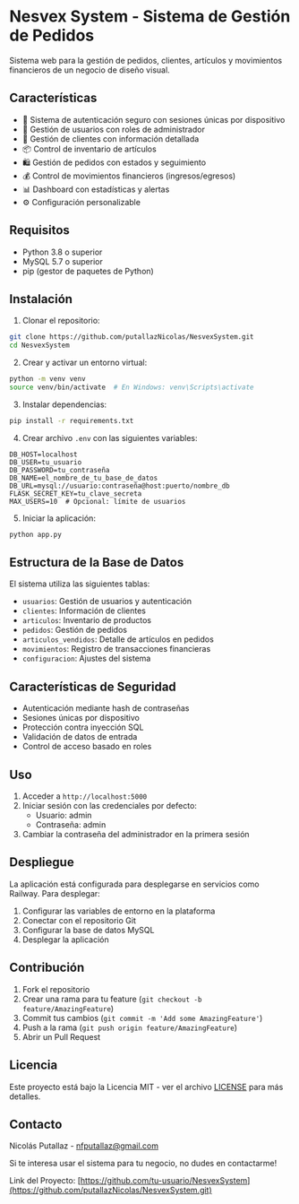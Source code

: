 # Nesvex System - Sistema de Gestión de Pedidos

Sistema web para la gestión de pedidos, clientes, artículos y movimientos financieros de un negocio de diseño visual.

## Características

- 🔐 Sistema de autenticación seguro con sesiones únicas por dispositivo
- 👥 Gestión de usuarios con roles de administrador
- 👥 Gestión de clientes con información detallada
- 📦 Control de inventario de artículos
- 🛍️ Gestión de pedidos con estados y seguimiento
- 💰 Control de movimientos financieros (ingresos/egresos)
- 📊 Dashboard con estadísticas y alertas
- ⚙️ Configuración personalizable

## Requisitos

- Python 3.8 o superior
- MySQL 5.7 o superior
- pip (gestor de paquetes de Python)

## Instalación

1. Clonar el repositorio:
```bash
git clone https://github.com/putallazNicolas/NesvexSystem.git
cd NesvexSystem
```

2. Crear y activar un entorno virtual:
```bash
python -m venv venv
source venv/bin/activate  # En Windows: venv\Scripts\activate
```

3. Instalar dependencias:
```bash
pip install -r requirements.txt
```

4. Crear archivo `.env` con las siguientes variables:
```env
DB_HOST=localhost
DB_USER=tu_usuario
DB_PASSWORD=tu_contraseña
DB_NAME=el_nombre_de_tu_base_de_datos
DB_URL=mysql://usuario:contraseña@host:puerto/nombre_db
FLASK_SECRET_KEY=tu_clave_secreta
MAX_USERS=10  # Opcional: límite de usuarios
```

5. Iniciar la aplicación:
```bash
python app.py
```

## Estructura de la Base de Datos

El sistema utiliza las siguientes tablas:

- `usuarios`: Gestión de usuarios y autenticación
- `clientes`: Información de clientes
- `articulos`: Inventario de productos
- `pedidos`: Gestión de pedidos
- `articulos_vendidos`: Detalle de artículos en pedidos
- `movimientos`: Registro de transacciones financieras
- `configuracion`: Ajustes del sistema

## Características de Seguridad

- Autenticación mediante hash de contraseñas
- Sesiones únicas por dispositivo
- Protección contra inyección SQL
- Validación de datos de entrada
- Control de acceso basado en roles

## Uso

1. Acceder a `http://localhost:5000`
2. Iniciar sesión con las credenciales por defecto:
   - Usuario: admin
   - Contraseña: admin
3. Cambiar la contraseña del administrador en la primera sesión

## Despliegue

La aplicación está configurada para desplegarse en servicios como Railway. Para desplegar:

1. Configurar las variables de entorno en la plataforma
2. Conectar con el repositorio Git
3. Configurar la base de datos MySQL
4. Desplegar la aplicación

## Contribución

1. Fork el repositorio
2. Crear una rama para tu feature (`git checkout -b feature/AmazingFeature`)
3. Commit tus cambios (`git commit -m 'Add some AmazingFeature'`)
4. Push a la rama (`git push origin feature/AmazingFeature`)
5. Abrir un Pull Request

## Licencia

Este proyecto está bajo la Licencia MIT - ver el archivo [LICENSE](LICENSE) para más detalles.

## Contacto

Nicolás Putallaz - nfputallaz@gmail.com

Si te interesa usar el sistema para tu negocio, no dudes en contactarme!

Link del Proyecto: [https://github.com/tu-usuario/NesvexSystem](https://github.com/putallazNicolas/NesvexSystem.git)

